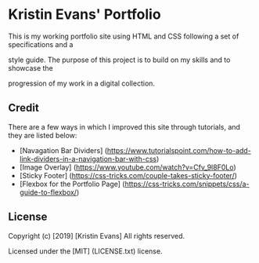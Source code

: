 # Kristin Evans' Portfolio

This is my working portfolio site using HTML and CSS following a set of specifications and a 

style guide. The purpose of this project is to build on my skills and to showcase the 

progression of my work in a digital collection. 
   
## Credit

There are a few ways in which I improved this site through tutorials, and they are listed below:

* [Navagation Bar Dividers] (https://www.tutorialspoint.com/how-to-add-link-dividers-in-a-navigation-bar-with-css)
* [Image Overlay] (https://www.youtube.com/watch?v=Cfv_9l8F0Lo)
* [Sticky Footer] (https://css-tricks.com/couple-takes-sticky-footer/)
* [Flexbox for the Portfolio Page] (https://css-tricks.com/snippets/css/a-guide-to-flexbox/)

## License

Copyright (c) [2019] [Kristin Evans] All rights reserved.

Licensed under the [MIT] (LICENSE.txt) license.